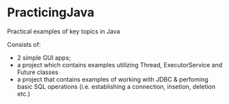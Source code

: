 # PracticingJava
Practical examples of key topics in Java

Consists of:
  - 2 simple GUI apps;
  - a project which contains examples utilizing Thread, ExecutorService and Future classes
  - a project that contains examples of working with JDBC & perfoming basic SQL operations (i.e. establishing a connection, insetion, deletion etc.)
